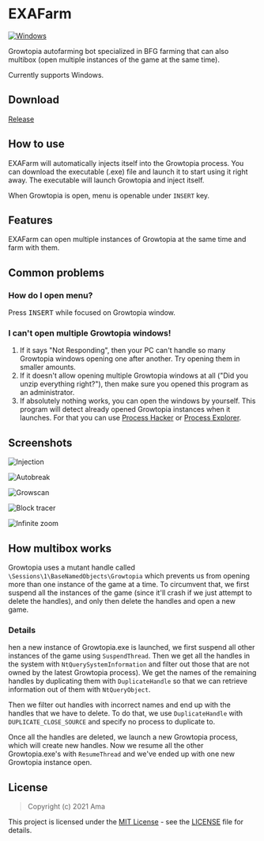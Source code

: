 # EXAFarm
[![Windows](https://github.com/danielkrupinski/GOESP/workflows/Windows/badge.svg)](https://github.com/NotAma666/EXAFarm)

Growtopia autofarming bot specialized in BFG farming that can also multibox (open multiple instances of the game at the same time). 

Currently supports Windows.

## Download
[Release](https://github.com/iProB1/Growtopia-ExaFarm) 

## How to use

EXAFarm will automatically injects itself into the Growtopia process. You can download the executable (.exe) file and launch it to start using it right away. The executable will launch Growtopia and inject itself.

When Growtopia is open, menu is openable under `INSERT` key.

## Features

EXAFarm can open multiple instances of Growtopia at the same time and farm with them. 

## Common problems

### How do I open menu?

Press <kbd>INSERT</kbd> while focused on Growtopia window.

### I can't open multiple Growtopia windows!

1. If it says "Not Responding", then your PC can't handle so many Growtopia windows opening one after another. Try opening them in smaller amounts.
2. If it doesn't allow opening multiple Growtopia windows at all ("Did you unzip everything right?"), then make sure you opened this program as an administrator.
3. If absolutely nothing works, you can open the windows by yourself. This program will detect already opened Growtopia instances when it launches. For that you can use [Process Hacker](https://github.com/processhacker/processhacker) or [Process Explorer](https://docs.microsoft.com/en-us/sysinternals/downloads/process-explorer).

## Screenshots

![Injection](https://i.imgur.com/xsEQx8T.png)

![Autobreak](https://i.imgur.com/5DAIavy.png)

![Growscan](https://i.imgur.com/woFLzF0.png)

![Block tracer](https://i.imgur.com/eGOue6m.png)

![Infinite zoom](https://i.imgur.com/UZDDKdl.png)


## How multibox works

Growtopia uses a mutant handle called `\Sessions\1\BaseNamedObjects\Growtopia` which prevents us from opening more than one instance of the game at a time. To circumvent that, we first suspend all the instances of the game (since it'll crash if we just attempt to delete the handles), and only then delete the handles and open a new game.

### Details
hen a new instance of Growtopia.exe is launched, we first suspend all other instances of the game using `SuspendThread`.
Then we get all the handles in the system with `NtQuerySystemInformation` and filter out those that are not owned by the latest Growtopia process). We get the names of the remaining handles by duplicating them with `DuplicateHandle` so that we can retrieve information out of them with `NtQueryObject`. 

Then we filter out handles with incorrect names and end up with the handles that we have to delete. 
To do that, we use `DuplicateHandle` with `DUPLICATE_CLOSE_SOURCE` and specify no process to duplicate to.

Once all the handles are deleted, we launch a new Growtopia process, which will create new handles. Now we resume all the other
Growtopia.exe's with `ResumeThread` and we've ended up with one new Growtopia instance open.

## License

> Copyright (c) 2021 Ama

This project is licensed under the [MIT License](https://opensource.org/licenses/mit-license.php) - see the [LICENSE](LICENSE) file for details.
